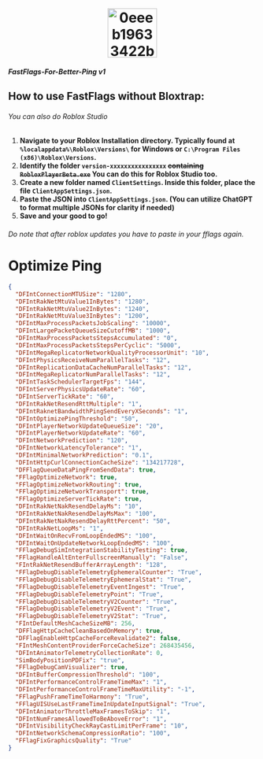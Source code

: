 <h1 align="center"><img src="https://github.com/DestrupTORA/RobloxPingReloader/assets/157624868/92fa1b1b-d5a9-4391-a063-e5aa85afabf2" alt="0eeeb19633422b1241f4306419a0f15f39d58de9" width="100">
  
  
  
##### FastFlags-For-Better-Ping v1
## How to use FastFlags without Bloxtrap:
###### You can also do Roblox Studio
1. **Navigate to your Roblox Installation directory. Typically found at `%localappdata%\Roblox\Versions\` for Windows or `C:\Program Files (x86)\Roblox\Versions`.**
2. **Identify the folder `version-xxxxxxxxxxxxxxxx` ~~containing `RobloxPlayerBeta.exe`~~ You can do this for Roblox Studio too.**
3. **Create a new folder named `ClientSettings`. Inside this folder, place the file `ClientAppSettings.json`.**
4. **Paste the JSON into `ClientAppSettings.json`. (You can utilize ChatGPT to format multiple JSONs for clarity if needed)**
5. **Save and your good to go!**
###### Do note that after roblox updates you have to paste in your fflags again.
# Optimize Ping
```json
{
  "DFIntConnectionMTUSize": "1280",
  "DFIntRakNetMtuValue1InBytes": "1280",
  "DFIntRakNetMtuValue2InBytes": "1240",
  "DFIntRakNetMtuValue3InBytes": "1200",
  "DFIntMaxProcessPacketsJobScaling": "10000",
  "DFIntLargePacketQueueSizeCutoffMB": "1000",
  "DFIntMaxProcessPacketsStepsAccumulated": "0",
  "DFIntMaxProcessPacketsStepsPerCyclic": "5000",
  "DFIntMegaReplicatorNetworkQualityProcessorUnit": "10",
  "DFIntPhysicsReceiveNumParallelTasks": "12",
  "DFIntReplicationDataCacheNumParallelTasks": "12",
  "DFIntMegaReplicatorNumParallelTasks": "12",
  "DFIntTaskSchedulerTargetFps": "144",
  "DFIntServerPhysicsUpdateRate": "60",
  "DFIntServerTickRate": "60",
  "DFIntRakNetResendRttMultiple": "1",
  "DFIntRaknetBandwidthPingSendEveryXSeconds": "1",
  "DFIntOptimizePingThreshold": "50",
  "DFIntPlayerNetworkUpdateQueueSize": "20",
  "DFIntPlayerNetworkUpdateRate": "60",
  "DFIntNetworkPrediction": "120",
  "DFIntNetworkLatencyTolerance": "1",
  "DFIntMinimalNetworkPrediction": "0.1",
  "DFIntHttpCurlConnectionCacheSize": "134217728",
  "DFFlagQueueDataPingFromSendData": true,
  "FFlagOptimizeNetwork": true,
  "FFlagOptimizeNetworkRouting": true,
  "FFlagOptimizeNetworkTransport": true,
  "FFlagOptimizeServerTickRate": true,
  "DFIntRakNetNakResendDelayMs": "10",
  "DFIntRakNetNakResendDelayMsMax": "100",
  "DFIntRakNetNakResendDelayRttPercent": "50",
  "DFIntRakNetLoopMs": "1",
  "DFIntWaitOnRecvFromLoopEndedMS": "100",
  "DFIntWaitOnUpdateNetworkLoopEndedMS": "100",
  "FFlagDebugSimIntegrationStabilityTesting": true,
  "FFlagHandleAltEnterFullscreenManually": "False",
  "FIntRakNetResendBufferArrayLength": "128",
  "FFlagDebugDisableTelemetryEphemeralCounter": "True",
  "FFlagDebugDisableTelemetryEphemeralStat": "True",
  "FFlagDebugDisableTelemetryEventIngest": "True",
  "FFlagDebugDisableTelemetryPoint": "True",
  "FFlagDebugDisableTelemetryV2Counter": "True",
  "FFlagDebugDisableTelemetryV2Event": "True",
  "FFlagDebugDisableTelemetryV2Stat": "True",
  "FIntDefaultMeshCacheSizeMB": 256,
  "DFFlagHttpCacheCleanBasedOnMemory": true,
  "DFFlagEnableHttpCacheForceRevalidate2": false,
  "FIntMeshContentProviderForceCacheSize": 268435456,
  "DFIntAnimatorTelemetryCollectionRate": 0,
  "SimBodyPositionPDFix": "true",
  "FFlagDebugCamVisualizer": true,
  "DFIntBufferCompressionThreshold": "100",
  "DFIntPerformanceControlFrameTimeMax": "1",
  "DFIntPerformanceControlFrameTimeMaxUtility": "-1",
  "FFlagPushFrameTimeToHarmony": "True",
  "FFlagUISUseLastFrameTimeInUpdateInputSignal": "True",
  "DFIntAnimatorThrottleMaxFramesToSkip": "1",
  "DFIntNumFramesAllowedToBeAboveError": "1",
  "DFIntVisibilityCheckRayCastLimitPerFrame": "10",
  "DFIntNetworkSchemaCompressionRatio": "100",
  "FFlagFixGraphicsQuality": "True"
}
```
